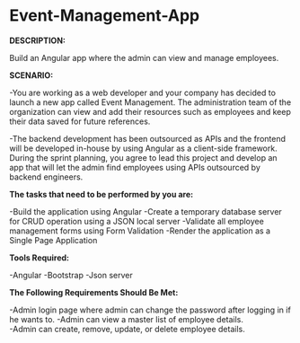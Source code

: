 # Event-Management-App
**DESCRIPTION:**

Build an Angular app where the admin can view and manage employees.

**SCENARIO:**

-You are working as a web developer and your company has decided to launch a new app called Event Management. The administration team of the organization can view and add their resources such as employees and keep their data saved for future references.

-The backend development has been outsourced as APIs and the frontend will be developed in-house by using Angular as a client-side framework. During the sprint planning, you agree to lead this project and develop an app that will let the admin find employees using APIs outsourced by backend engineers.

**The tasks that need to be performed by you are:**

-Build the application using Angular
-Create a temporary database server for CRUD operation using a JSON local server
-Validate all employee management forms using Form Validation
-Render the application as a Single Page Application
 

**Tools Required:**

-Angular
-Bootstrap
-Json server
 

**The Following Requirements Should Be Met:**

-Admin login page where admin can change the password after logging in if he wants to.
-Admin can view a master list of employee details.  
-Admin can create, remove, update, or delete employee details.
 
